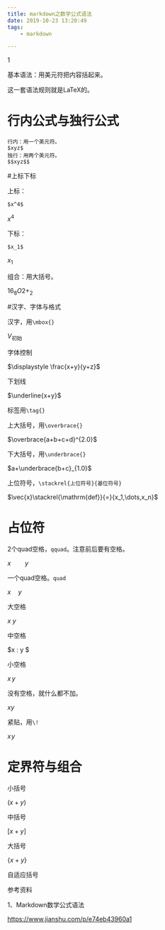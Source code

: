 ```yaml
---
title: markdown之数学公式语法
date: 2019-10-23 13:20:49
tags:
	- markdown

---
```


1

基本语法：用美元符把内容括起来。

这一套语法规则就是LaTeX的。

# 行内公式与独行公式

```
行内：用一个美元符。
$xyz$
独行：用两个美元符。
$$xyz$$
```

#上标下标

上标：

`$x^4$`

$x^4$

下标：

`$x_1$`

$x_1$

组合：用大括号。

${16}_{8}O{2+}_{2}$

#汉字、字体与格式

汉字，用`\mbox{}`

$V_{\mbox{初始}}$

字体控制

$\displaystyle \frac{x+y}{y+z}$

下划线

$\underline{x+y}$

标签用`\tag{}`

$\tag{11}$

上大括号，用`\overbrace{}`

$\overbrace{a+b+c+d}^{2.0}$

下大括号，用`\underbrace{}`

$a+\underbrace{b+c}_{1.0}$

上位符号，`\stackrel{上位符号}{基位符号}`

$\vec{x}\stackrel{\mathrm{def}}{=}{x_1,\dots,x_n}$

# 占位符

2个quad空格，`qquad`。注意前后要有空格。

$x \qquad y$

一个quad空格。`quad`

$x \quad y$

大空格

$x \ y$

中空格

$x \: y $

小空格

$x \, y$

没有空格，就什么都不加。

$xy$

紧贴，用`\!`

$x \! y$



# 定界符与组合

小括号

$(x+y)$

中括号

$[x+y]$

大括号

$\{x+y\}$

自适应括号



参考资料

1、Markdown数学公式语法

https://www.jianshu.com/p/e74eb43960a1




